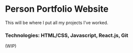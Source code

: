 # Person Portfolio Website

This will be where I put all my projects I've worked.

### Technologies: HTML/CSS, Javascript, React.js, Git

(WIP)
